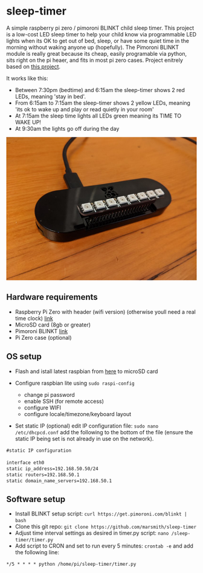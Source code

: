 # sleep-timer
A simple raspberry pi zero / pimoroni BLINKT child sleep timer.  This project is a low-cost LED sleep timer to help your child know via programmable LED lights when its OK to get out of bed, sleep, or have some quiet time in the morning without waking anyone up (hopefully).  The Pimoroni BLINKT module is really great because its cheap, easily programable via python, sits right on the pi heaer, and fits in most pi zero cases.  Project enitrely based on [this project](https://www.instructables.com/id/White-Noise-Night-Light/).

It works like this:
- Between 7:30pm (bedtime) and 6:15am the sleep-timer shows 2 red LEDs, meaning 'stay in bed'.
- From 6:15am to 7:15am the sleep-timer shows 2 yellow LEDs, meaning 'its ok to wake up and play or read quietly in your room'
- At 7:15am the sleep time lights all LEDs green meaning its TIME TO WAKE UP!
- At 9:30am the lights go off during the day

![Sleep Timer](sleep-timer.jpg)

## Hardware requirements
- Raspberry Pi Zero with header (wifi version) (otherwise youll need a real time clock) [link](https://www.adafruit.com/product/3708)
- MicroSD card (8gb or greater)
- Pimoroni BLINKT [link](https://www.adafruit.com/product/3195)
- Pi Zero case (optional)

## OS setup
- Flash and istall latest raspbian from [here](https://www.raspberrypi.org/downloads/raspbian/) to microSD card
- Configure raspbian lite using `sudo raspi-config`
  * change pi password
  * enable SSH (for remote access)
  * configure WIFI
  * configure locale/timezone/keyboard layout
  
- Set static IP (optional)
edit IP configuration file: `sudo nano /etc/dhcpcd.conf` add the following to the bottom of the file (ensure the static IP being set is not already in use on the network).

```
#static IP configuration 

interface eth0
static ip_address=192.168.50.50/24 
static routers=192.168.50.1 
static domain_name_servers=192.168.50.1
```
 
 ## Software setup
 - Install BLINKT setup script: `curl https://get.pimoroni.com/blinkt | bash`
 - Clone this git repo: `git clone https://github.com/marsmith/sleep-timer`
 - Adjust time interval settings as desired in timer.py script: `nano /sleep-timer/timer.py`
 - Add script to CRON and set to run every 5 minutes: `crontab -e` and add the following line:
 
 ```
 */5 * * * * python /home/pi/sleep-timer/timer.py
 ```
